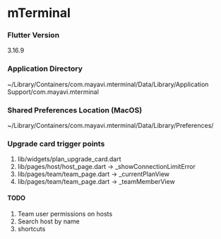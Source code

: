 # mTerminal

### Flutter Version
3.16.9

### Application Directory
~/Library/Containers/com.mayavi.mterminal/Data/Library/Application Support/com.mayavi.mterminal

### Shared Preferences Location (MacOS)
~/Library/Containers/com.mayavi.mterminal/Data/Library/Preferences/

### Upgrade card trigger points
1. lib/widgets/plan_upgrade_card.dart
2. lib/pages/host/host_page.dart -> _showConnectionLimitError
3. lib/pages/team/team_page.dart -> _currentPlanView
4. lib/pages/team/team_page.dart -> _teamMemberView

#### TODO
1. Team user permissions on hosts
2. Search host by name
3. shortcuts